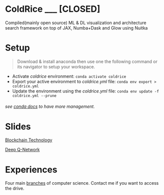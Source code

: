 # ColdRice ___ [CLOSED]

Compiled(mainly open source) ML & DL visualization and architecture search framework on top of JAX, Numba+Dask and Glow using Nuitka

# Setup
> Download & install anaconda then use one the following command or its navigator to setup your workspace.
* Activate _coldrice_ environment: ```conda activate coldrice```
* Export your active environment to _coldrice.yml_ file: ```conda env export > coldrice.yml```
* Update the environment using the _coldrice.yml_ file: ```conda env update -f coldrice.yml --prune```
###### see [conda docs](https://docs.conda.io/projects/conda/en/latest/index.html) to have more management.

# Slides

[Blockchain Technology](https://drive.google.com/open?id=1bB_d_wIUyWDoKZlY217AODeYeypw2BUj)

[Deep Q-Network](https://drive.google.com/open?id=1SXAkytWDIN1Yunsh_3HuxgPihTXmHM6D)

# Experiences

Four main [branches](https://drive.google.com/drive/folders/1vNTdWOWXI3MetTYlIxnxDuWRK6M5VGZH?usp=sharing) of computer science. Contact me if you want to access the drive.